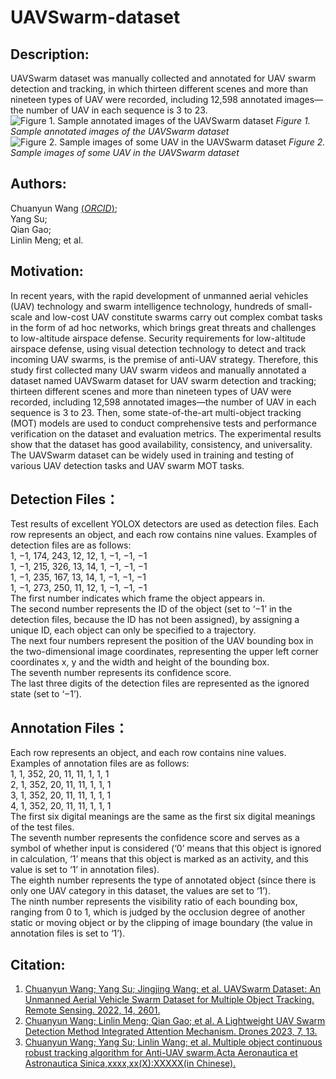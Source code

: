 # UAVSwarm-dataset
## Description:
UAVSwarm dataset was manually collected and annotated for UAV swarm detection and tracking, in which thirteen different scenes and more than nineteen types of UAV were recorded, including 12,598 annotated images—the number of UAV in each sequence is 3 to 23.
![Figure 1. Sample annotated images of the UAVSwarm dataset](https://github.com/UAVSwarm/UAVSwarm-dataset/assets/149923222/2a2eedcc-c06f-4a2b-b35f-f26ec6ae974e)
*Figure 1. Sample annotated images of the UAVSwarm dataset*
![Figure 2. Sample images of some UAV in the UAVSwarm dataset](https://github.com/UAVSwarm/UAVSwarm-dataset/assets/149923222/44f043a7-56c6-4872-917a-3a98916ad985)
*Figure 2. Sample images of some UAV in the UAVSwarm dataset*
## Authors:
Chuanyun Wang [(*ORCID*)](https://orcid.org/0000-0002-6737-3472);  
Yang Su;   
Qian Gao;   
Linlin Meng; et al.
## Motivation:
In recent years, with the rapid development of unmanned aerial vehicles (UAV) technology and swarm intelligence technology, hundreds of small-scale and low-cost UAV constitute swarms carry out complex combat tasks in the form of ad hoc networks, which brings great threats and challenges to low-altitude airspace defense. Security requirements for low-altitude airspace defense, using visual detection technology to detect and track incoming UAV swarms, is the premise of anti-UAV strategy. Therefore, this study first collected many UAV swarm videos and manually annotated a dataset named UAVSwarm dataset for UAV swarm detection and tracking; thirteen different scenes and more than nineteen types of UAV were recorded, including 12,598 annotated images—the number of UAV in each sequence is 3 to 23. Then, some state-of-the-art multi-object tracking (MOT) models are used to conduct comprehensive tests and performance verification on the dataset and evaluation metrics. The experimental results show that the dataset has good availability, consistency, and universality. The UAVSwarm dataset can be widely used in training and testing of various UAV detection tasks and UAV swarm MOT tasks.

## Detection Files：
Test results of excellent YOLOX detectors are used as detection files. Each row represents an object, and each row contains nine values. Examples of detection files are as follows:  
1, −1, 174, 243, 12, 12, 1, −1, −1, −1  
1, −1, 215, 326, 13, 14, 1, −1, −1, −1  
1, −1, 235, 167, 13, 14, 1, −1, −1, −1  
1, −1, 273, 250, 11, 12, 1, −1, −1, −1   
The first number indicates which frame the object appears in.   
The second number represents the ID of the object (set to ‘−1’ in the detection files, because the ID has not been assigned), by assigning a unique ID, each object can only be specified to a trajectory.   
The next four numbers represent the position of the UAV bounding box in the two-dimensional image coordinates, representing the upper left corner coordinates x, y and the width and height of the bounding box.   
The seventh number represents its confidence score.   
The last three digits of the detection files are represented as the ignored state (set to ‘−1’).  

## Annotation Files：
Each row represents an object, and each row contains nine values. Examples of annotation files are as follows:  
1, 1, 352, 20, 11, 11, 1, 1, 1  
2, 1, 352, 20, 11, 11, 1, 1, 1  
3, 1, 352, 20, 11, 11, 1, 1, 1  
4, 1, 352, 20, 11, 11, 1, 1, 1  
The first six digital meanings are the same as the first six digital meanings of the test files.   
The seventh number represents the confidence score and serves as a symbol of whether input is considered (‘0’ means that this object is ignored in calculation, ‘1’ means that this object is marked as an activity, and this value is set to ‘1’ in annotation files).   
The eighth number represents the type of annotated object (since there is only one UAV category in this dataset, the values are set to ‘1’).   
The ninth number represents the visibility ratio of each bounding box, ranging from 0 to 1, which is judged by the occlusion degree of another static or moving object or by the clipping of image boundary (the value in annotation files is set to ‘1’).   
## Citation:
1. [Chuanyun Wang; Yang Su; Jingjing Wang; et al. UAVSwarm Dataset: An Unmanned Aerial Vehicle Swarm Dataset for Multiple Object Tracking. Remote Sensing. 2022, 14, 2601.](https://www.mdpi.com/2072-4292/14/11/2601)
2. [Chuanyun Wang; Linlin Meng; Qian Gao; et al. A Lightweight UAV Swarm Detection Method Integrated Attention Mechanism. Drones 2023, 7, 13.](https://www.mdpi.com/2504-446X/7/1/13)
3. [Chuanyun Wang; Yang Su; Linlin Wang; et al. Multiple object continuous robust tracking algorithm for Anti-UAV swarm.Acta Aeronautica et Astronautica Sinica,xxxx,xx(X):XXXXX(in Chinese).](https://hkxb.buaa.edu.cn/CN/10.7527/S1000-6893.2023.29017)
